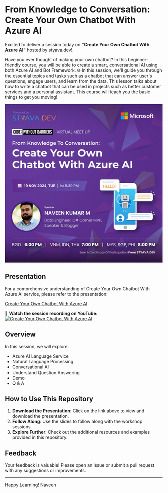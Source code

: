 # From Knowledge to Conversation: Create Your Own Chatbot With Azure AI 

Excited to deliver a session today on **"Create Your Own Chatbot With Azure AI"** hosted by styava.dev!.

Have you ever thought of making your own chatbot? In this beginner-friendly course, you will be able to create a smart, conversational AI using both Azure AI and Bot Framework. 🌐 In this session, we'll guide you through the essential topics and tasks such as a chatbot that can answer user's questions, engage users, and learn from the data. This lesson talks about how to write a chatbot that can be used in projects such as better customer services and a personal assistant. This course will teach you the basic things to get you moving!

![Naveen_Poster.jpg](https://github.com/navindevan/tech_time_with_naveen/blob/main/Session_2024/images/191124_OwnChatbot_Poster.jpg)

## Presentation

For a comprehensive understanding of Create Your Own Chatbot With Azure AI service, please refer to the presentation:

[Create Your Own Chatbot With Azure AI](https://github.com/navindevan/tech_time_with_naveen/blob/main/Session_2024/presentation/Create_Own_Chatbot_with_AzureAI.pdf)

🎥 **Watch the session recording on YouTube:**  
[![Create Your Own Chatbot With Azure AI](https://img.youtube.com/vi/A8qbLlIObNY/0.jpg)](https://www.youtube.com/watch?v=A8qbLlIObNY)

## Overview

In this session, we will explore:
  - Azure AI Language Service
  - Natural Language Processing
  - Conversational AI
  - Understand Question Answering
  - Demo
  - Q & A
  
## How to Use This Repository

1. **Download the Presentation**: Click on the link above to view and download the presentation.
2. **Follow Along**: Use the slides to follow along with the workshop sessions.
3. **Explore Further**: Check out the additional resources and examples provided in this repository.

## Feedback

Your feedback is valuable! Please open an issue or submit a pull request with any suggestions or improvements.

---

Happy Learning!
Naveen
